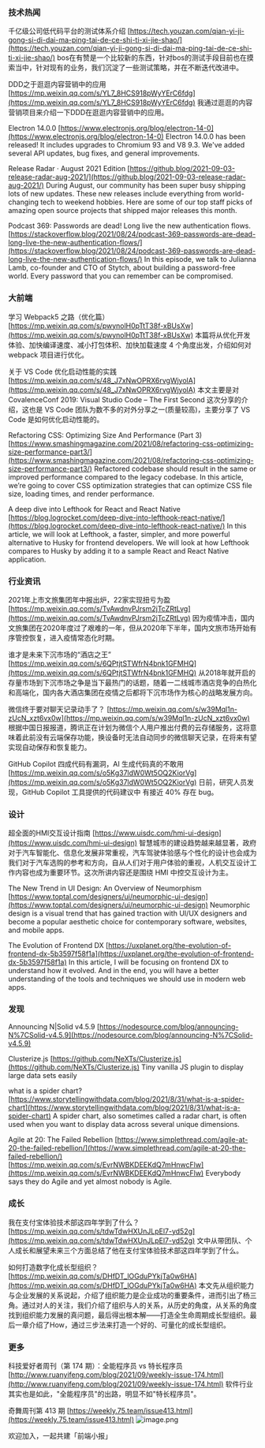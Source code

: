 ### 技术热闻
千亿级公司低代码平台的测试体系介绍
[https://tech.youzan.com/qian-yi-ji-gong-si-di-dai-ma-ping-tai-de-ce-shi-ti-xi-jie-shao/](https://tech.youzan.com/qian-yi-ji-gong-si-di-dai-ma-ping-tai-de-ce-shi-ti-xi-jie-shao/)
bos在有赞是一个比较新的东西，针对bos的测试手段目前也在摸索当中，针对现有的业务，我们沉淀了一些测试策略，并在不断迭代改进中。

DDD之于逛逛内容营销中的应用
[https://mp.weixin.qq.com/s/YL7_8HCS918pWyYErC6fdg](https://mp.weixin.qq.com/s/YL7_8HCS918pWyYErC6fdg)
我通过逛逛的内容营销项目来介绍一下DDD在逛逛内容营销中的应用。

Electron 14.0.0
[https://www.electronjs.org/blog/electron-14-0](https://www.electronjs.org/blog/electron-14-0)
Electron 14.0.0 has been released! It includes upgrades to Chromium 93 and V8 9.3. We've added several API updates, bug fixes, and general improvements.

Release Radar · August 2021 Edition
[https://github.blog/2021-09-03-release-radar-aug-2021/](https://github.blog/2021-09-03-release-radar-aug-2021/)
During August, our community has been super busy shipping lots of new updates. These new releases include everything from world-changing tech to weekend hobbies. Here are some of our top staff picks of  amazing open source projects that shipped major releases this month.

Podcast 369: Passwords are dead! Long live the new authentication flows.
[https://stackoverflow.blog/2021/08/24/podcast-369-passwords-are-dead-long-live-the-new-authentication-flows/](https://stackoverflow.blog/2021/08/24/podcast-369-passwords-are-dead-long-live-the-new-authentication-flows/)
In this episode, we talk to Julianna Lamb, co-founder and CTO of Stytch, about building a password-free world. Every password that you can remember can be compromised.

### 大前端
学习 Webpack5 之路（优化篇）
[https://mp.weixin.qq.com/s/pwynolH0pTtT38f-xBUsXw](https://mp.weixin.qq.com/s/pwynolH0pTtT38f-xBUsXw)
本篇将从优化开发体验、加快编译速度、减小打包体积、加快加载速度 4 个角度出发，介绍如何对 webpack 项目进行优化。

关于 VS Code 优化启动性能的实践
[https://mp.weixin.qq.com/s/48_J7xNwOPRX6rvgWjyolA](https://mp.weixin.qq.com/s/48_J7xNwOPRX6rvgWjyolA)
本文主要是对 CovalenceConf 2019: Visual Studio Code – The First Second 这次分享的介绍，这也是 VS Code 团队为数不多的对外分享之一(质量较高)，主要分享了 VS Code 是如何优化启动性能的。

Refactoring CSS: Optimizing Size And Performance (Part 3)
[https://www.smashingmagazine.com/2021/08/refactoring-css-optimizing-size-performance-part3/](https://www.smashingmagazine.com/2021/08/refactoring-css-optimizing-size-performance-part3/)
Refactored codebase should result in the same or improved performance compared to the legacy codebase. In this article, we’re going to cover CSS optimization strategies that can optimize CSS file size, loading times, and render performance. 

A deep dive into Lefthook for React and React Native
[https://blog.logrocket.com/deep-dive-into-lefthook-react-native/](https://blog.logrocket.com/deep-dive-into-lefthook-react-native/)
In this article, we will look at Lefthook, a faster, simpler, and more powerful alternative to Husky for frontend developers. We will look at how Lefthook compares to Husky by adding it to a sample React and React Native application.

### 行业资讯
2021年上市文旅集团年中报出炉，22家实现扭亏为盈
[https://mp.weixin.qq.com/s/TvAwdnvPJrsm2jTcZRtLvg](https://mp.weixin.qq.com/s/TvAwdnvPJrsm2jTcZRtLvg)
因为疫情冲击，国内文旅集团在2020年度过了艰难的一年，但从2020年下半年，国内文旅市场开始有序管控恢复，进入疫情常态化时期。

谁才是未来下沉市场的“酒店之王”
[https://mp.weixin.qq.com/s/6QPtjtSTWfrN4bnk1GFMHQ](https://mp.weixin.qq.com/s/6QPtjtSTWfrN4bnk1GFMHQ)
从2018年就开启的存量市场到下沉市场之争是当下最热门的话题，随着一二线城市酒店竞争的白热化和高端化，国内各大酒店集团在疫情之后都将下沉市场作为核心的战略发展方向。

微信终于要对聊天记录动手了？
[https://mp.weixin.qq.com/s/w39Mql1n-zUcN_xzt6vx0w](https://mp.weixin.qq.com/s/w39Mql1n-zUcN_xzt6vx0w)
根据中国日报报道，腾讯正在计划为微信个人用户推出付费的云存储服务，这将意味着此前没有云端保存功能，换设备时无法自动同步的微信聊天记录，在将来有望实现自动保存和恢复能力。

GitHub Copilot 四成代码有漏洞，AI 生成代码真的不敢用
[https://mp.weixin.qq.com/s/o5Kg37ldW0Wt5OQ2KiorVg](https://mp.weixin.qq.com/s/o5Kg37ldW0Wt5OQ2KiorVg)
日前，研究人员发现，GitHub Copilot 工具提供的代码建议中 有接近 40% 存在 bug。

### 设计
超全面的HMI交互设计指南
[https://www.uisdc.com/hmi-ui-design](https://www.uisdc.com/hmi-ui-design)
智慧城市的建设趋势越来越显著，政府对于汽车智能化、信息化发展非常重视，汽车驾驶体验感与个性化的设计也会成为我们对于汽车选购的参考和方向，自从人们对于用户体验的重视，人机交互设计工作内容也成为重要环节。这次所讲内容还是围绕 HMI 中控交互设计为主。

The New Trend in UI Design: An Overview of Neumorphism
[https://www.toptal.com/designers/ui/neumorphic-ui-design](https://www.toptal.com/designers/ui/neumorphic-ui-design)
Neumorphic design is a visual trend that has gained traction with UI/UX designers and become a popular aesthetic choice for contemporary software, websites, and mobile apps.

The Evolution of Frontend DX
[https://uxplanet.org/the-evolution-of-frontend-dx-5b3597f58f1a](https://uxplanet.org/the-evolution-of-frontend-dx-5b3597f58f1a)
In this article, I will be focusing on frontend DX to understand how it evolved. And in the end, you will have a better understanding of the tools and techniques we should use in modern web apps.

### 发现
Announcing N|Solid v4.5.9
[https://nodesource.com/blog/announcing-N%7CSolid-v4.5.9](https://nodesource.com/blog/announcing-N%7CSolid-v4.5.9)

Clusterize.js
[https://github.com/NeXTs/Clusterize.js](https://github.com/NeXTs/Clusterize.js)
Tiny vanilla JS plugin to display large data sets easily

what is a spider chart?
[https://www.storytellingwithdata.com/blog/2021/8/31/what-is-a-spider-chart](https://www.storytellingwithdata.com/blog/2021/8/31/what-is-a-spider-chart)
A spider chart, also sometimes called a radar chart, is often used when you want to display data across several unique dimensions.

Agile at 20: The Failed Rebellion
[https://www.simplethread.com/agile-at-20-the-failed-rebellion/](https://www.simplethread.com/agile-at-20-the-failed-rebellion/)
[https://mp.weixin.qq.com/s/EvrNWBKDEEKdQ7mHnwcFlw](https://mp.weixin.qq.com/s/EvrNWBKDEEKdQ7mHnwcFlw)
Everybody says they do Agile and yet almost nobody is Agile.

### 成长
我在支付宝体验技术部这四年学到了什么？
[https://mp.weixin.qq.com/s/tdwTdwHXUnJLpEl7-yd52g](https://mp.weixin.qq.com/s/tdwTdwHXUnJLpEl7-yd52g)
文中从带团队、个人成长和展望未来三个方面总结了他在支付宝体验技术部这四年学到了什么。

如何打造数字化成长型组织？
[https://mp.weixin.qq.com/s/DHfDT_lOGduPYkjTa0w6HA](https://mp.weixin.qq.com/s/DHfDT_lOGduPYkjTa0w6HA)
本文先从组织能力与企业发展的关系说起，介绍了组织能力是企业成功的重要条件，进而引出了杨三角。通过对人的关注，我们介绍了组织与人的关系，从历史的角度，从关系的角度找到组织能力发展的真问题，最后得出根本解——打造全生命周期成长型组织。最后一章介绍了How，通过三步法来打造一个好的、可量化的成长型组织。

### 更多
科技爱好者周刊（第 174 期）：全能程序员 vs 特长程序员
[http://www.ruanyifeng.com/blog/2021/09/weekly-issue-174.html](http://www.ruanyifeng.com/blog/2021/09/weekly-issue-174.html)
软件行业其实也是如此，"全能程序员"的出路，明显不如"特长程序员"。

奇舞周刊第 413 期
[https://weekly.75.team/issue413.html](https://weekly.75.team/issue413.html)
![image.png](https://cdn.nlark.com/yuque/0/2020/png/85771/1605930034828-7fc81343-651f-4a15-8465-eebe5a23cf61.png#height=31&id=C5Hpa&margin=%5Bobject%20Object%5D&name=image.png&originHeight=90&originWidth=2186&originalType=binary&ratio=1&size=14325&status=done&style=none&width=746)


欢迎加入，一起共建「前端小报」
